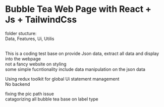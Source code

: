 # Bubble Tea Web Page with React + Js + TailwindCss

folder stucture: <br>
Data,
Features,
Ui,
Utilis

<br>
This is a coding test base on provide Json data, extract all data and display into the webpage 
<br>
not a fancy website on styling <br>
some simple fucntionality include data manipulation on the json data <br>

Using redux toolkit for global Ui statement management <br>
No backend<br>

fixing the pic path issue<br>
catagorizing all bubble tea base on label type <br>
